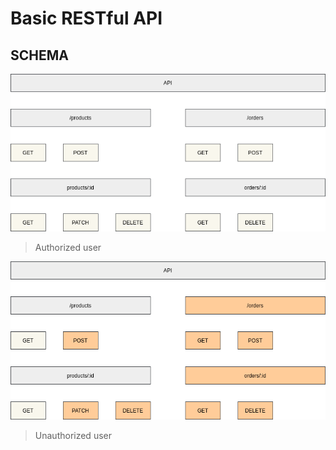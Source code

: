 # Basic RESTful API

## SCHEMA

![SCHEMA for authorized-user](./images/schema/basic-rest-api__authorized-user.png) 
> Authorized user

![SCHEMA for unauthorized-user](./images/schema/basic-rest-api__unauthorized-user.png) 
> Unauthorized user
